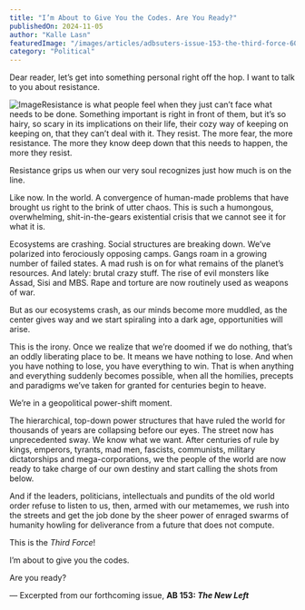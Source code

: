 ```yaml
---
title: "I’m About to Give You the Codes. Are You Ready?"
publishedOn: 2024-11-05
author: "Kalle Lasn"
featuredImage: "/images/articles/adbsuters-issue-153-the-third-force-600x600.jpg"
category: "Political"
---
```


Dear reader, let’s get into something personal right off the hop. I want to talk to you about resistance.

![Image](/images/articles/adbsuters-issue-153-the-third-force-600x600.jpg)Resistance is what people feel when they just can’t face what needs to be done. Something important is right in front of them, but it’s so hairy, so scary in its implications on their life, their cozy way of keeping on keeping on, that they can’t deal with it. They resist. The more fear, the more resistance. The more they know deep down that this needs to happen, the more they resist. 

Resistance grips us when our very soul recognizes just how much is on the line.

Like now. In the world. A convergence of human-made problems that have brought us right to the brink of utter chaos. This is such a humongous, overwhelming, shit-in-the-gears existential crisis that we cannot see it for what it is.

Ecosystems are crashing. Social structures are breaking down. We’ve polarized into ferociously opposing camps. Gangs roam in a growing number of failed states. A mad rush is on for what remains of the planet’s resources. And lately: brutal crazy stuff. The rise of evil monsters like Assad, Sisi and MBS. Rape and torture are now routinely used as weapons of war.

But as our ecosystems crash, as our minds become more muddled, as the center gives way and we start spiraling into a dark age, opportunities will arise.

This is the irony. Once we realize that we’re doomed if we do nothing, that’s an oddly liberating place to be. It means we have nothing to lose. And when you have nothing to lose, you have everything to win. That is when anything and everything suddenly becomes possible, when all the homilies, precepts and paradigms we’ve taken for granted for centuries begin to heave.

We’re in a geopolitical power-shift moment.

The hierarchical, top-down power structures that have ruled the world for thousands of years are collapsing before our eyes. The street now has unprecedented sway. We know what we want. After centuries of rule by kings, emperors, tyrants, mad men, fascists, communists, military dictatorships and mega-corporations, we the people of the world are now ready to take charge of our own destiny and start calling the shots from below.

And if the leaders, politicians, intellectuals and pundits of the old world order refuse to listen to us, then, armed with our metamemes, we rush into the streets and get the job done by the sheer power of enraged swarms of humanity howling for deliverance from a future that does not compute.

This is the *Third Force*!

I’m about to give you the codes.

Are you ready?

— Excerpted from our forthcoming issue, **AB 153: *The New Left***
